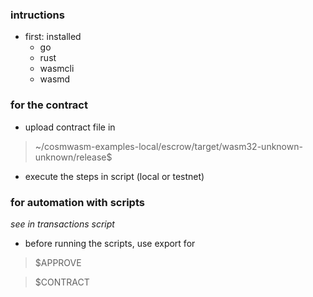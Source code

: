 ### intructions

* first: installed
  - go
  - rust
  - wasmcli
  - wasmd
  
  
 ### for the contract
 * upload contract file in
 > ~/cosmwasm-examples-local/escrow/target/wasm32-unknown-unknown/release$
  
  
 * execute the steps in script (local or testnet)


### for automation with scripts

*see in transactions script*

* before running the scripts, use export for

> $APPROVE

> $CONTRACT

